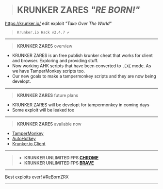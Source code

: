 ># KRUNKER ZARES *"RE BORN!"*
https://krunker.io/ edit exploit *"Take Over The World"*
>`Krunker.io Hack v2.4.7 ✔️`
__________________________________
>**KRUNKER ZARES** overview
- KRUNKER ZARES is an free publish krunker cheat that works for client and browser. Exploring and providing stuff.
- Now working AHK scripts that have been converted to `.EXE` mode. As we have TamperMonkey scripts too.
- Our new goals to make a tampermonkey scripts and they are now being developt.
__________________________________
>**KRUNKER ZARES** future plans
- KRUNKER ZARES will be developt for tampermonkey in coming days
- Some exploit will be leaked too
__________________________________
>**KRUNKER ZARES** available now
- [TamperMonkey](https://github.com/ZaResX/KrunkerZares/tree/master/TamperMonkey)
- [AutoHotkey](https://github.com/ZaResX/KrunkerZares/tree/master/AutoHotkey)
- [Krunker.io Client](https://github.com/ZaResX/KrunkerZares/tree/master/Client)
__________________________________
>- **KRUNKER UNLIMITED FPS [CHROME](https://github.com/ZaResX/KrunkerZares/releases/download/0.0.0.1/krunker.unlimited.fps.bat)** 
>- **KRUNKER UNLIMITED FPS [BRAVE](https://github.com/ZaResX/KrunkerZares/releases/download/0.1.0.1/krunker.unlimited.fps.bat)** 
__________________________________
Best exploits ever! #ReBornZRX
__________________________________
